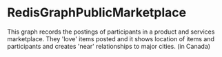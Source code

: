 # RedisGraphPublicMarketplace
This graph records the postings of participants in a product and services marketplace.  They 'love' items posted and it shows location of items and participants and creates 'near' relationships to major cities. (in Canada)
